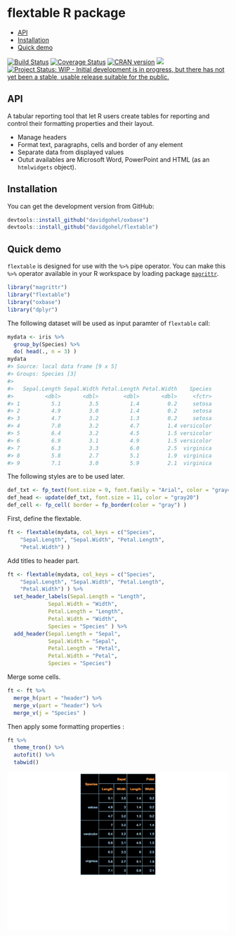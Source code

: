 flextable R package
================

-   [API](#api)
-   [Installation](#installation)
-   [Quick demo](#quick-demo)

<!-- README.md is generated from README.Rmd. Please edit that file -->
[![Build Status](https://travis-ci.org/davidgohel/flextable.svg?branch=master)](https://travis-ci.org/davidgohel/flextable) [![Coverage Status](https://img.shields.io/codecov/c/github/davidgohel/flextable/master.svg)](https://codecov.io/github/davidgohel/flextable?branch=master) [![CRAN version](http://www.r-pkg.org/badges/version/flextable)](https://cran.r-project.org/package=flextable) ![](http://cranlogs.r-pkg.org/badges/grand-total/flextable) [![Project Status: WIP - Initial development is in progress, but there has not yet been a stable, usable release suitable for the public.](http://www.repostatus.org/badges/latest/wip.svg)](http://www.repostatus.org/#wip)

API
---

A tabular reporting tool that let R users create tables for reporting and control their formatting properties and their layout.

-   Manage headers
-   Format text, paragraphs, cells and border of any element
-   Separate data from displayed values
-   Outut availables are Microsoft Word, PowerPoint and HTML (as an `htmlwidgets` object).

Installation
------------

You can get the development version from GitHub:

``` r
devtools::install_github("davidgohel/oxbase")
devtools::install_github("davidgohel/flextable")
```

Quick demo
----------

`flextable` is designed for use with the `%>%` pipe operator. You can make this `%>%` operator available in your R workspace by loading package [`magrittr`](https://cran.r-project.org/package=magrittr).

``` r
library("magrittr")
library("flextable")
library("oxbase")
library("dplyr")
```

The following dataset will be used as input paramter of `flextable` call:

``` r
mydata <- iris %>% 
  group_by(Species) %>% 
  do( head(., n = 3) )
mydata
#> Source: local data frame [9 x 5]
#> Groups: Species [3]
#> 
#>   Sepal.Length Sepal.Width Petal.Length Petal.Width    Species
#>          <dbl>       <dbl>        <dbl>       <dbl>     <fctr>
#> 1          5.1         3.5          1.4         0.2     setosa
#> 2          4.9         3.0          1.4         0.2     setosa
#> 3          4.7         3.2          1.3         0.2     setosa
#> 4          7.0         3.2          4.7         1.4 versicolor
#> 5          6.4         3.2          4.5         1.5 versicolor
#> 6          6.9         3.1          4.9         1.5 versicolor
#> 7          6.3         3.3          6.0         2.5  virginica
#> 8          5.8         2.7          5.1         1.9  virginica
#> 9          7.1         3.0          5.9         2.1  virginica
```

The following styles are to be used later.

``` r
def_txt <- fp_text(font.size = 9, font.family = "Arial", color = "gray40")
def_head <- update(def_txt, font.size = 11, color = "gray20")
def_cell <- fp_cell( border = fp_border(color = "gray") )
```

First, define the flextable.

``` r
ft <- flextable(mydata, col_keys = c("Species", 
    "Sepal.Length", "Sepal.Width", "Petal.Length", 
    "Petal.Width") )
```

Add titles to header part.

``` r
ft <- flextable(mydata, col_keys = c("Species", 
    "Sepal.Length", "Sepal.Width", "Petal.Length", 
    "Petal.Width") ) %>%
  set_header_labels(Sepal.Length = "Length", 
             Sepal.Width = "Width",
             Petal.Length = "Length",
             Petal.Width = "Width", 
             Species = "Species" ) %>%
  add_header(Sepal.Length = "Sepal", 
             Sepal.Width = "Sepal",
             Petal.Length = "Petal",
             Petal.Width = "Petal", 
             Species = "Species") 
```

Merge some cells.

``` r
ft <- ft %>% 
  merge_h(part = "header") %>% 
  merge_v(part = "header") %>% 
  merge_v(j = "Species" ) 
```

Then apply some formatting properties :

``` r
ft %>% 
  theme_tron() %>% 
  autofit() %>% 
  tabwid()
```

![](README_files/figure-markdown_github/tabwid_example-1.png)
